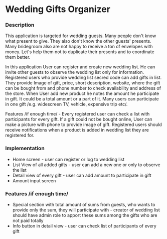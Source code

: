 # Wedding Gifts Organizer #


### Description ###

This application is targeted for wedding guests. Many people don't know what present to give. They also don't know the other guests' presents. Many bridegroom also are not happy to receive a ton of envelopes with money. Let's help them not to duplicate their presents and to coordinate them better.

In this application User can register and create new wedding list. He can invite other guests to observe the wedding list only for information. Registered users who provide wedding list secred code can add gifts in list. They provide Image of gift, price, short description, website, where the gift can be bought from and phone number to check availability and address of the store. When User add new product he notes the amount he participate in gift. It could be a total amount or a part of it. Many users can participate in one gift /e.g. widescreen TV, vehicle, expensive trip etc/.

Features /if enough time/ - Every registered user can check a list with participants for every gift. If a gift could not be bought online, User can make a picture with phone to provide image of gift. Registered users should receive notifications when a product is added in wedding list they are registered for.

### Implementation ###

- Home screen - user can register or log to wedding list
- List View of all added gifts - user can add a new one or only to observe the list
- Detail view of every gift - user can add amount to participate in gift
- Amount input screen

### Features /if enough time/ ###

- Special section with total amount of sums from guests, who wants to provide only the sum, they will participate with - creator of wedding list should have admin role to apport these sums among the gifts who are not paid totally
- Info button in detail view - user can check list of participants of every gift

